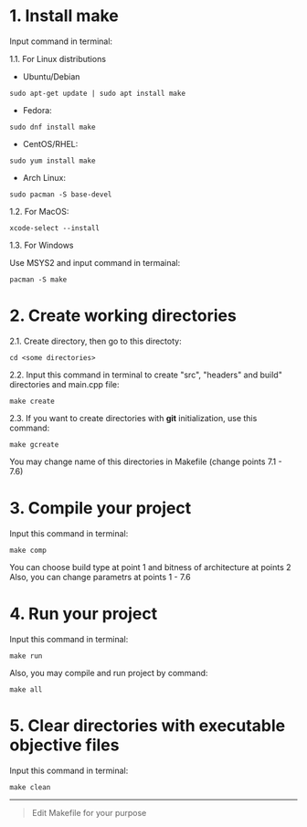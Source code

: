 # 1. Install make
Input command in terminal:

1.1. For Linux distributions

* Ubuntu/Debian 

```
sudo apt-get update | sudo apt install make
```

* Fedora:

```
sudo dnf install make
```

* CentOS/RHEL:

```
sudo yum install make
```

* Arch Linux:

```
sudo pacman -S base-devel

```

1.2. For MacOS:

```
xcode-select --install
```

1.3. For Windows

Use MSYS2 and input command in termainal:

```
pacman -S make
```

# 2. Create working dirеctories
2.1. Create directory, then go to this directoty:

```
cd <some directories>
```

2.2. Input this command in terminal to create "src", "headers" and build" directories and main.cpp file:

```
make create
```

2.3. If you want to create directories with **git** initialization, use this command:

```
make gcreate
```

You may change name of this directories in Makefile (change points 7.1 - 7.6)

# 3. Compile your project
Input this command in terminal:

```
make comp
```

You can choose build type at point 1 and bitness of architecture at points 2
Also, you can change parametrs at points 1 - 7.6

# 4. Run your project
Input this command in terminal:

```
make run
```

Also, you may compile and run project by command:

```
make all
```

# 5. Clear directories with executable objective files
Input this command in terminal:

```
make clean
```
 
____

>Edit Makefile for your purpose